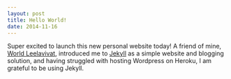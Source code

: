 ```yaml
---
layout: post
title: Hello World!
date: 2014-11-16
---
```


Super excited to launch this new personal website today! A friend of mine, [World Leelavivat](http://world.leelavivat.com/), introduced me to [Jekyll](http://jekyllrb.com/) as a simple website and blogging solution, and having struggled with hosting Wordpress on Heroku, I am grateful to be using Jekyll.